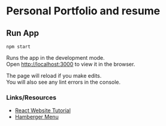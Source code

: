 # Personal Portfolio and resume

## Run App

`npm start`

Runs the app in the development mode.\
Open [http://localhost:3000](http://localhost:3000) to view it in the browser.

The page will reload if you make edits.\
You will also see any lint errors in the console.

### Links/Resources
- [React Website Tutorial](https://www.youtube.com/watch?v=I2UBjN5ER4s)
- [Hamberger Menu](https://fontawesome.com/icons/bars?style=solid)